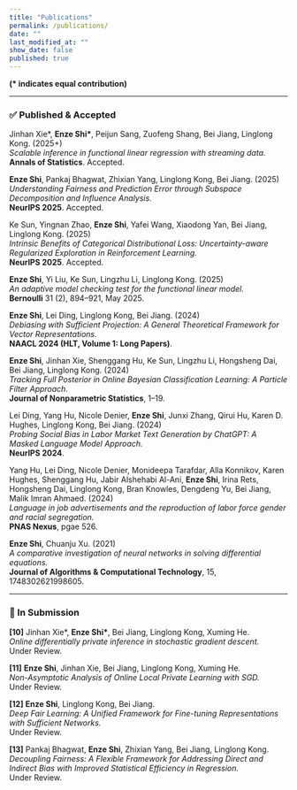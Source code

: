 ```yaml
---
title: "Publications"
permalink: /publications/
date: ""
last_modified_at: ""
show_date: false
published: true
---
```


**(\* indicates equal contribution)**  

---

### ✅ Published & Accepted  

Jinhan Xie\*, **Enze Shi\***, Peijun Sang, Zuofeng Shang, Bei Jiang, Linglong Kong. (2025+)  
*Scalable inference in functional linear regression with streaming data.*  
**Annals of Statistics**. Accepted.

**Enze Shi**, Pankaj Bhagwat, Zhixian Yang, Linglong Kong, Bei Jiang. (2025)  
*Understanding Fairness and Prediction Error through Subspace Decomposition and Influence Analysis.*  
**NeurIPS 2025**. Accepted.

Ke Sun, Yingnan Zhao, **Enze Shi**, Yafei Wang, Xiaodong Yan, Bei Jiang, Linglong Kong. (2025)  
*Intrinsic Benefits of Categorical Distributional Loss: Uncertainty-aware Regularized Exploration in Reinforcement Learning.*  
**NeurIPS 2025**. Accepted.

**Enze Shi**, Yi Liu, Ke Sun, Lingzhu Li, Linglong Kong. (2025)  
*An adaptive model checking test for the functional linear model.*  
**Bernoulli** 31 (2), 894–921, May 2025.

**Enze Shi**, Lei Ding, Linglong Kong, Bei Jiang. (2024)  
*Debiasing with Sufficient Projection: A General Theoretical Framework for Vector Representations.*  
**NAACL 2024 (HLT, Volume 1: Long Papers)**.

**Enze Shi**, Jinhan Xie, Shenggang Hu, Ke Sun, Lingzhu Li, Hongsheng Dai, Bei Jiang, Linglong Kong. (2024)  
*Tracking Full Posterior in Online Bayesian Classification Learning: A Particle Filter Approach.*  
**Journal of Nonparametric Statistics**, 1–19.

Lei Ding, Yang Hu, Nicole Denier, **Enze Shi**, Junxi Zhang, Qirui Hu, Karen D. Hughes, Linglong Kong, Bei Jiang. (2024)  
*Probing Social Bias in Labor Market Text Generation by ChatGPT: A Masked Language Model Approach.*  
**NeurIPS 2024**.

Yang Hu, Lei Ding, Nicole Denier, Monideepa Tarafdar, Alla Konnikov, Karen Hughes, Shenggang Hu, Jabir Alshehabi Al-Ani, **Enze Shi**, Irina Rets, Hongsheng Dai, Linglong Kong, Bran Knowles, Dengdeng Yu, Bei Jiang, Malik Imran Ahmaed. (2024)  
*Language in job advertisements and the reproduction of labor force gender and racial segregation.*  
**PNAS Nexus**, pgae 526.

**Enze Shi**, Chuanju Xu. (2021)  
*A comparative investigation of neural networks in solving differential equations.*  
**Journal of Algorithms & Computational Technology**, 15, 1748302621998605.

---

### 📝 In Submission  

**[10]** Jinhan Xie\*, **Enze Shi\***, Bei Jiang, Linglong Kong, Xuming He.  
*Online differentially private inference in stochastic gradient descent.*  
Under Review.  

**[11]** **Enze Shi**, Jinhan Xie, Bei Jiang, Linglong Kong, Xuming He.  
*Non-Asymptotic Analysis of Online Local Private Learning with SGD.*  
Under Review.  

**[12]** **Enze Shi**, Linglong Kong, Bei Jiang.  
*Deep Fair Learning: A Unified Framework for Fine-tuning Representations with Sufficient Networks.*  
Under Review.  

**[13]** Pankaj Bhagwat, **Enze Shi**, Zhixian Yang, Bei Jiang, Linglong Kong.  
*Decoupling Fairness: A Flexible Framework for Addressing Direct and Indirect Bias with Improved Statistical Efficiency in Regression.*  
Under Review.  
